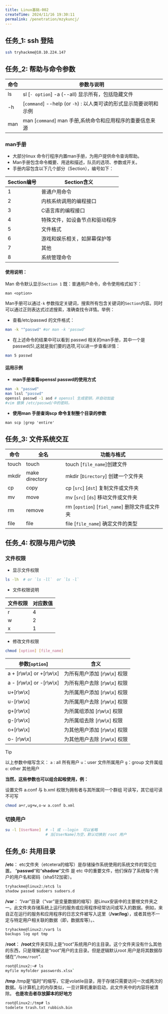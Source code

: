 ```yaml
---
title: Linux基础-002
createTime: 2024/11/16 19:30:11
permalink: /penetration/mzykuncj/
---
```

## 任务_1: ssh 登陆

```bash file:ssh
ssh tryhackme@10.10.224.147
```

## 任务_2: 帮助与命令参数

| 命令  | 参数与说明                                               |
| --- | --------------------------------------------------- |
| ls  | sl [`- option`] -a (--all) 显示所有，包括隐藏文件              |
| -h  | [`command`]  --help (or `-h`)  :  以人类可读的形式显示简要说明和示例 |
| man | man [`command`] man 手册,系统命令和应用程序的重要信息来源             |
### man手册

- 大部分linux 命令行程序内置man手册，为用户提供命令查询帮助。
- Man手册包含命令概要、用途和描述，队员的选项、参数或开关。
- 手册内容包含以下几个部分（Section），编号如下：

| Section编号 | Section含义 |
| --------- | --------------- |
| 1 | 普通户用命令 |
| 2 | 内核系统调用的编程接口 |
| 3 | C语言库的编程接口 |
| 4 | 特殊文件，如设备节点和驱动程序 |
| 5 | 文件格式 |
| 6 | 游戏和娱乐相关，如屏幕保护等 |
| 7 | 其他 |
| 8 | 系统管理命令 |

 ####  **使用说明：**

Man 命令默认显示`Section 1` 既：普通用户命令，命令使用格式如下：

```shell file:man
man <option>
```

Man手册可以通过`-k` 参数指定关键词，搜索所有包含关键词的`Section`内容。同时可以通过正则表达式过滤搜索，准确查找令详情。举例：

- 查看/etc/passwd 的文件格式：
```Bash file:man
man -k "^passwd" #or man -k 'passwd'
```

- 在上述命令的结果中可以看到 passwd 相关的man手册，其中一个是 passwd(5),这就是我们要的选项,可以进一步查看详情：

```Bash file:man
man 5 passwd
```

#### 运用示例

- **man手册查看openssl passwd的使用方式**

```Bash file:示例
man -k "passwd"
man lssl "passwd"
openssl passwd -1 asd # openssl 生成密钥，并自动加盐
#vim 替换 /etc/passwd/中的密码，
```

- **使用man 手册查询scp 命令复制整个目录的参数**

```shell file:示例
man scp |grep 'entire'
```


## 任务_3: 文件系统交互

| 命令    | 全名             | 功能与格式                                   |
| ----- | -------------- | --------------------------------------- |
| touch | touch          | touch [`file_name`]创建文件                 |
| mkdir | make directory | mkdir [`Directory`] 创建一个文件夹             |
| cp    | copy           | cp [`src`]  [`dst`] 复制文件或文件夹            |
| mv    | move           | mv [`src`]  [`ds`] 移动文件或文件夹             |
| rm    | remove         | rm [`opstion`]  [`fiel_name`]  删除文件或文件夹 |
| file  | file           | file [`file_name`] 确定文件的类型              |
## 任务_4: 权限与用户切换

### 文件权限

- 显示文件权限
```bash title:示例
ls -lh  # or `ls -ll`  or `ls -l`
```

- 文件权限说明

| 文件权限 | 对应数值 |
| ---- | ---- |
| r    | 4    |
| w    | 2    |
| x    | 1    |
- 修改文件权限
```bash file:chmod
chmod [option] [file_name]
 ```

| 参数[`option`]               | 含义                 |
| -------------------------- | ------------------ |
| a + [r\w\x]  or  +[r\w\x]  | 为所有用户添加 [r\w\x] 权限 |
| a - [r\w\x]   or  -[r\w\x] | 为所有用户去除 [r\w\x] 权限 |
| u+[r\w\x]                  | 为所属用户添加 [r\w\x] 权限 |
| u-[r\w\x]                  | 为所属用户去除 [r\w\x] 权限 |
| g+[r\w\x]                  | 为所属组添加 [r\w\x] 权限  |
| g-[r\w\x]                  | 为所属组去除 [r\w\x] 权限  |
| o+[r\w\x]                  | 为其他用户添加 [r\w\x] 权限 |
| o- [r\w\x]                 | 为其他用户去除 [r\w\x] 权限 |
>[!TIP]
>以上参数中缩写含义：
>  `a` :  all   所有用户
>  `u`：user  文件所属用户
>  `g`：group  文件属组
>  `o`: other  其他用户

**当然，这些参数也可以组合起啦使用，例：**

设置文件 a.conf 与 b.xml 权限为拥有者与其所属同一个群组 可读写，其它组可读不可写

```bash title:chmod
chmod a+r,ug+w,o-w a.conf b.xml
```

### 切换用户

```bash file:su
su -l [UserName]  # -l 或 --login  可以省略
				  # 当[UserName]为空，默认切换到 root 用户
```

## 任务_6: 共用目录

  **/etc**：
  etc文件夹（etcetera的缩写）是存储操作系统使用的系统文件的常见位置。
“**passwd**“和“**shadow**“文件 是 etc 中的重要文件，他们保存了系统每个用户的用户名和密码（sha512加密）。

```bash file:'/etc'
tryhackme@linux2:/etc$ ls
shadow passwd sudoers sudoers.d
```

**/var**：
“/var”目录（“var”是变量数据的缩写）是Linux安装中的主要根文件夹之一。此文件夹存储系统上运行的服务或应用程序经常访问或写入的数据。例如，来自正在运行的服务和应用程序的日志文件被写入这里（**/var/log**），或者其他不一定与特定用户相关联的数据（即，数据库等）。、


```bash file:'/var'
tryhackme@linux2:/var$ ls
backups log opt tmp
```


/**root**：
**/root**文件夹实际上是“root”系统用户的主目录。这个文件夹没有什么其他的东西，只是理解这是“root”用户的主目录。但是逻辑默认root 用户是将其数据存储在“`/home/root`”.

```bash file:'/root'
root@linux2:~# ls
myfile myfolder passwords.xlsx`
```

**/tmp**
/tmp是“临时“的缩写，它是volatile目录，用于存储只需要访问一次或两次的数据。与计算机上的内存类似，一旦计算机重新启动，此文件夹中的内容将被清除。
**也是攻击者存放脚本的好地方**

```bash file:'/tmp'
root@linux2:/tmp# ls
todelete trash.txt rubbish.bin
```

